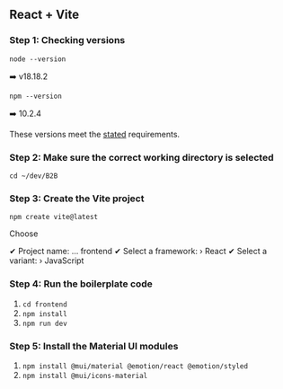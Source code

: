## React + Vite
### Step 1: Checking versions
```node --version```

➡️ v18.18.2

```npm --version```

➡️ 10.2.4 

These versions meet the [stated](https://vitejs.dev/guide/) requirements.

### Step 2: Make sure the correct working directory is selected
```cd ~/dev/B2B```

### Step 3: Create the Vite project
```npm create vite@latest```

Choose

✔ Project name: … frontend
✔ Select a framework: › React
✔ Select a variant: › JavaScript

### Step 4: Run the boilerplate code
1. ```cd frontend```
2. ```npm install```
3. ```npm run dev```

### Step 5: Install the Material UI modules
1. ```npm install @mui/material @emotion/react @emotion/styled```
2. ```npm install @mui/icons-material```
